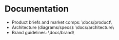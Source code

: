 # Documentation

- Product briefs and market comps: \docs/product\
- Architecture (diagrams/specs): \docs/architecture\
- Brand guidelines: \docs/brand\
